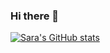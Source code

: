 ### Hi there 👋

[![Sara's GitHub stats](https://github-readme-stats.vercel.app/api?username=Pixel-0&count_private=true&show_icons=true&theme=tokyonight)](https://github.com/anuraghazra/github-readme-stats)
